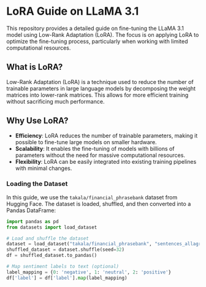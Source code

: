 # LoRA Guide on LLaMA 3.1

This repository provides a detailed guide on fine-tuning the LLaMA 3.1 model using Low-Rank Adaptation (LoRA). The focus is on applying LoRA to optimize the fine-tuning process, particularly when working with limited computational resources.

## What is LoRA?

Low-Rank Adaptation (LoRA) is a technique used to reduce the number of trainable parameters in large language models by decomposing the weight matrices into lower-rank matrices. This allows for more efficient training without sacrificing much performance.


## Why Use LoRA?

- **Efficiency**: LoRA reduces the number of trainable parameters, making it possible to fine-tune large models on smaller hardware.
- **Scalability**: It enables the fine-tuning of models with billions of parameters without the need for massive computational resources.
- **Flexibility**: LoRA can be easily integrated into existing training pipelines with minimal changes.


### Loading the Dataset

In this guide, we use the `takala/financial_phrasebank` dataset from Hugging Face. The dataset is loaded, shuffled, and then converted into a Pandas DataFrame:

```python
import pandas as pd
from datasets import load_dataset

# Load and shuffle the dataset
dataset = load_dataset("takala/financial_phrasebank", "sentences_allagree", split='train')
shuffled_dataset = dataset.shuffle(seed=32)
df = shuffled_dataset.to_pandas()

# Map sentiment labels to text (optional)
label_mapping = {0: 'negative', 1: 'neutral', 2: 'positive'}
df['label'] = df['label'].map(label_mapping)
